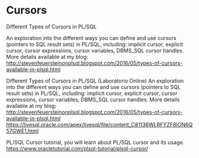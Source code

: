 # Cursors 
 
Different Types of Cursors in PL/SQL

An exploration into the different ways you can define and use cursors (pointers to SQL result sets) in PL/SQL, including: implicit cursor, explicit cursor, cursor expressions, cursor variables, DBMS_SQL cursor handles. More details available at my blog: http://stevenfeuersteinonplsql.blogspot.com/2016/05/types-of-cursors-available-in-plsql.html



Different Types of Cursors in PL/SQL (Laboratorio Online)
An exploration into the different ways you can define and use cursors (pointers to SQL result sets) in PL/SQL, including: implicit cursor, explicit cursor, cursor expressions, cursor variables, DBMS_SQL cursor handles. More details available at my blog: http://stevenfeuersteinonplsql.blogspot.com/2016/05/types-of-cursors-available-in-plsql.html
https://livesql.oracle.com/apex/livesql/file/content_C81136WLRFYZF8ION6Q57GWE1.html




PL/SQL Cursor
tutorial, you will learn about PL/SQL cursor and its usage.
https://www.oracletutorial.com/plsql-tutorial/plsql-cursor/